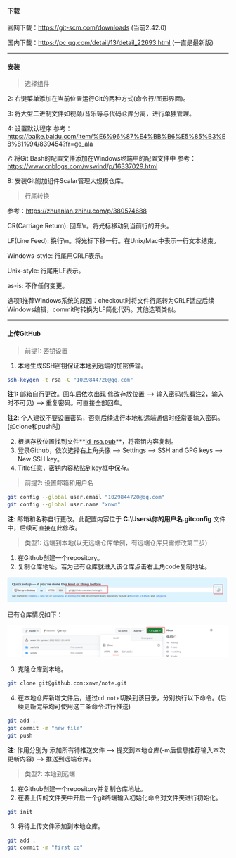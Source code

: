 #### 下载

官网下载：https://git-scm.com/downloads (当前2.42.0)

国内下载：https://pc.qq.com/detail/13/detail_22693.html (一直是最新版)

---

#### 安装

> 选择组件

2: 右键菜单添加在当前位置运行Git的两种方式(命令行/图形界面)。

3: 将大型二进制文件如视频/音乐等与代码仓库分离，进行单独管理。

4: 设置默认程序 参考：https://baike.baidu.com/item/%E6%96%87%E4%BB%B6%E5%85%B3%E8%81%94/839454?fr=ge_ala

7: 将Git Bash的配置文件添加在Windows终端中的配置文件中 参考：https://www.cnblogs.com/wswind/p/16337029.html

8: 安装Git附加组件Scalar管理大规模仓库。

> 行尾转换

参考：https://zhuanlan.zhihu.com/p/380574688

CR(Carriage Return): 回车\r。将光标移动到当前行的开头。

LF(Line Feed): 换行\n。将光标下移一行。在Unix/Mac中表示一行文本结束。

Windows-style: 行尾用CRLF表示。

Unix-style: 行尾用LF表示。

as-is: 不作任何变更。

选项1推荐Windows系统的原因：checkout时将文件行尾转为CRLF适应后续Windows编辑，commit时转换为LF简化代码。其他选项类似。

---

#### 上传GitHub

> 前提1: 密钥设置

1. 本地生成SSH密钥保证本地到远端的加密传输。

```bash
ssh-keygen -t rsa -C "1029844720@qq.com" 
```

**注1:** 邮箱自行更改。回车后依次出现 修改存放位置 --> 输入密码(先看注2，输入时不可见) --> 重复密码。可直接全部回车。

**注2**: 个人建议不要设置密码，否则后续进行本地和远端通信时经常要输入密码。(如clone和push时)

2. 根据存放位置找到文件**<u>id_rsa.pub</u>**，将密钥内容复制。
3. 登录Github，依次选择右上角头像 --> Settings --> SSH and GPG keys --> New SSH key。
4. Title任意，密钥内容粘贴到key框中保存。

> 前提2: 设置邮箱和用户名

```bash
git config --global user.email "1029844720@qq.com"
git config --global user.name "xnwn"
```

**注**: 邮箱和名称自行更改。此配置内容位于 **C:\Users\你的用户名\.gitconfig** 文件中，后续可直接在此修改。

> 类型1: 远端到本地(以无远端仓库举例，有远端仓库只需修改第二步)

1. 在Github创建一个repository。
2. 复制仓库地址。若为已有仓库就进入该仓库点击右上角code复制地址。

![image-20230920190125384](../img/image-20230920190125384.png)

已有仓库情况如下：

<img src="../img/image-20230920194320538.png" alt="image-20230920194320538" style="zoom:80%;" />

3. 克隆仓库到本地。

```bash
git clone git@github.com:xnwn/note.git
```

4. 在本地仓库新增文件后，通过`cd note`切换到该目录，分别执行以下命令。(后续更新完毕均可使用这三条命令进行推送)

```bash
git add .
git commit -m "new file"
git push 
```

**注**: 作用分别为 添加所有待推送文件 --> 提交到本地仓库(-m后信息推荐输入本次更新内容) --> 推送到远端仓库。

> 类型2: 本地到远端

1. 在Github创建一个repository并复制仓库地址。
2. 在要上传的文件夹中开启一个git终端输入初始化命令对文件夹进行初始化。

```bash
git init
```

3. 将待上传文件添加到本地仓库。

```bash
git add .
git commit -m "first co"
```

